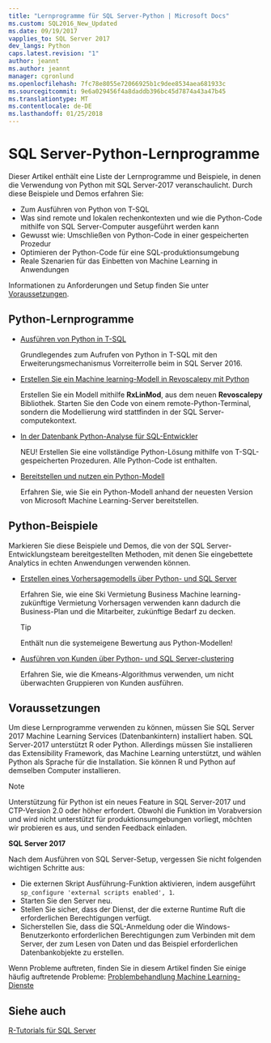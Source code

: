 ```yaml
---
title: "Lernprogramme für SQL Server-Python | Microsoft Docs"
ms.custom: SQL2016_New_Updated
ms.date: 09/19/2017
vapplies_to: SQL Server 2017
dev_langs: Python
caps.latest.revision: "1"
author: jeannt
ms.author: jeannt
manager: cgronlund
ms.openlocfilehash: 7fc78e8055e72066925b1c9dee8534aea681933c
ms.sourcegitcommit: 9e6a029456f4a8daddb396bc45d7874a43a47b45
ms.translationtype: MT
ms.contentlocale: de-DE
ms.lasthandoff: 01/25/2018
---
```

# <a name="sql-server-python-tutorials"></a>SQL Server-Python-Lernprogramme

Dieser Artikel enthält eine Liste der Lernprogramme und Beispiele, in denen die Verwendung von Python mit SQL Server-2017 veranschaulicht. Durch diese Beispiele und Demos erfahren Sie:

+ Zum Ausführen von Python von T-SQL
+ Was sind remote und lokalen rechenkontexten und wie die Python-Code mithilfe von SQL Server-Computer ausgeführt werden kann
+ Gewusst wie: Umschließen von Python-Code in einer gespeicherten Prozedur
+ Optimieren der Python-Code für eine SQL-produktionsumgebung
+ Reale Szenarien für das Einbetten von Machine Learning in Anwendungen

Informationen zu Anforderungen und Setup finden Sie unter [Voraussetzungen](#bkmk_Prerequisites).

## <a name="bkmk_pythontutorials"></a>Python-Lernprogramme

+ [Ausführen von Python in T-SQL](run-python-using-t-sql.md)

   Grundlegendes zum Aufrufen von Python in T-SQL mit den Erweiterungsmechanismus Vorreiterrolle beim in SQL Server 2016.

+ [Erstellen Sie ein Machine learning-Modell in Revoscalepy mit Python](use-python-revoscalepy-to-create-model.md)

   Erstellen Sie ein Modell mithilfe **RxLinMod**, aus dem neuen **Revoscalepy** Bibliothek. Starten Sie den Code von einem remote-Python-Terminal, sondern die Modellierung wird stattfinden in der SQL Server-computekontext.

+ [In der Datenbank Python-Analyse für SQL-Entwickler](sqldev-in-database-python-for-sql-developers.md)

  NEU! Erstellen Sie eine vollständige Python-Lösung mithilfe von T-SQL-gespeicherten Prozeduren. Alle Python-Code ist enthalten.

+ [Bereitstellen und nutzen ein Python-Modell](..\python\publish-consume-python-code.md)

  Erfahren Sie, wie Sie ein Python-Modell anhand der neuesten Version von Microsoft Machine Learning-Server bereitstellen.

## <a name="python-samples"></a>Python-Beispiele

Markieren Sie diese Beispiele und Demos, die von der SQL Server-Entwicklungsteam bereitgestellten Methoden, mit denen Sie eingebettete Analytics in echten Anwendungen verwenden können.

+ [Erstellen eines Vorhersagemodells über Python- und SQL Server](https://microsoft.github.io/sql-ml-tutorials/python/rentalprediction/)

  Erfahren Sie, wie eine Ski Vermietung Business Machine learning-zukünftige Vermietung Vorhersagen verwenden kann dadurch die Business-Plan und die Mitarbeiter, zukünftige Bedarf zu decken.

  > [!TIP]
  > Enthält nun die systemeigene Bewertung aus Python-Modellen!

+ [Ausführen von Kunden über Python- und SQL Server-clustering](https://microsoft.github.io/sql-ml-tutorials/python/customerclustering/)

    Erfahren Sie, wie die Kmeans-Algorithmus verwenden, um nicht überwachten Gruppieren von Kunden ausführen.

## <a name="bkmk_Prerequisites"></a>Voraussetzungen

Um diese Lernprogramme verwenden zu können, müssen Sie SQL Server 2017 Machine Learning Services (Datenbankintern) installiert haben. SQL Server-2017 unterstützt R oder Python. Allerdings müssen Sie installieren das Extensibility Framework, das Machine Learning unterstützt, und wählen Python als Sprache für die Installation. Sie können R und Python auf demselben Computer installieren.

> [!NOTE]
>
> Unterstützung für Python ist ein neues Feature in SQL Server-2017 und CTP-Version 2.0 oder höher erfordert. Obwohl die Funktion im Vorabversion und wird nicht unterstützt für produktionsumgebungen vorliegt, möchten wir probieren es aus, und senden Feedback einladen.

**SQL Server 2017**

Nach dem Ausführen von SQL Server-Setup, vergessen Sie nicht folgenden wichtigen Schritte aus:

+ Die externen Skript Ausführung-Funktion aktivieren, indem ausgeführt `sp_configure 'external scripts enabled', 1`.
+ Starten Sie den Server neu.
+ Stellen Sie sicher, dass der Dienst, der die externe Runtime Ruft die erforderlichen Berechtigungen verfügt.
+ Sicherstellen Sie, dass die SQL-Anmeldung oder die Windows-Benutzerkonto erforderlichen Berechtigungen zum Verbinden mit dem Server, der zum Lesen von Daten und das Beispiel erforderlichen Datenbankobjekte zu erstellen.

Wenn Probleme auftreten, finden Sie in diesem Artikel finden Sie einige häufig auftretende Probleme: [Problembehandlung Machine Learning-Dienste](../machine-learning-troubleshooting-faq.md)

## <a name="see-also"></a>Siehe auch

[R-Tutorials für SQL Server](sql-server-r-tutorials.md)
